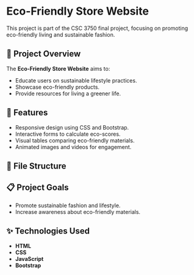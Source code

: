 
# Eco-Friendly Store Website

This project is part of the CSC 3750 final project, focusing on promoting eco-friendly living and sustainable fashion.

## 🌿 Project Overview
The **Eco-Friendly Store Website** aims to:
- Educate users on sustainable lifestyle practices.
- Showcase eco-friendly products.
- Provide resources for living a greener life.

## 🚀 Features
- Responsive design using CSS and Bootstrap.
- Interactive forms to calculate eco-scores.
- Visual tables comparing eco-friendly materials.
- Animated images and videos for engagement.

## 📂 File Structure

## 📋 Project Goals
- Promote sustainable fashion and lifestyle.
- Increase awareness about eco-friendly materials.

## ✨ Technologies Used
- **HTML**
- **CSS**
- **JavaScript**
- **Bootstrap**

